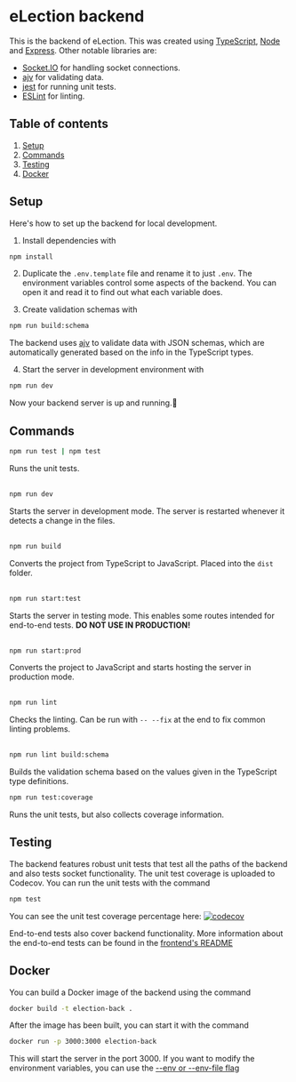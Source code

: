 # eLection backend
This is the backend of eLection. This was created using [TypeScript](https://www.typescriptlang.org/), [Node](https://nodejs.org/en) and [Express](https://expressjs.com/). Other notable libraries are:
- [Socket.IO](https://socket.io/) for handling socket connections.
- [ajv](https://ajv.js.org/) for validating data.
- [jest](https://jestjs.io/) for running unit tests.
- [ESLint](https://eslint.org/) for linting.

## Table of contents
1. [Setup](#setup)
2. [Commands](#commands)
3. [Testing](#testing)
4. [Docker](#docker)

## Setup
Here's how to set up the backend for local development.

1. Install dependencies with
```bash
npm install
```

2. Duplicate the `.env.template` file and rename it to just `.env`. The environment variables control some aspects of the backend. You can open it and read it to find out what each variable does.

3. Create validation schemas with
```bash
npm run build:schema
```
The backend uses [ajv](https://ajv.js.org/) to validate data with JSON schemas, which are automatically generated based on the info in the TypeScript types.

4. Start the server in development environment with
```bash
npm run dev
```

Now your backend server is up and running.🥳

## Commands
```bash
npm run test | npm test
```
Runs the unit tests.
<br></br>

```bash
npm run dev
```
Starts the server in development mode. The server is restarted whenever it detects a change in the files.
<br></br>

```bash
npm run build
```
Converts the project from TypeScript to JavaScript. Placed into the `dist` folder.
<br></br>

```bash
npm run start:test
```
Starts the server in testing mode. This enables some routes intended for end-to-end tests. **DO NOT USE IN PRODUCTION!**
<br></br>

```bash
npm run start:prod
```
Converts the project to JavaScript and starts hosting the server in production mode.
<br></br>

```bash
npm run lint
```
Checks the linting. Can be run with `-- --fix` at the end to fix common linting problems.
<br></br>

```bash
npm run lint build:schema
```
Builds the validation schema based on the values given in the TypeScript type definitions.

```bash
npm run test:coverage
```
Runs the unit tests, but also collects coverage information.

## Testing
The backend features robust unit tests that test all the paths of the backend and also tests socket functionality. The unit test coverage is uploaded to Codecov. You can run the unit tests with the command
```bash
npm test
```

You can see the unit test coverage percentage here: [![codecov](https://codecov.io/github/sonicsasha/eLection/graph/badge.svg?token=X4JKDW6CF6)](https://codecov.io/github/sonicsasha/eLection)

End-to-end tests also cover backend functionality. More information about the end-to-end tests can be found in the [frontend's README](../frontend/README.md)

## Docker
You can build a Docker image of the backend using the command
```bash
docker build -t election-back .
```

After the image has been built, you can start it with the command
```bash
docker run -p 3000:3000 election-back
```
This will start the server in the port 3000. If you want to modify the environment variables, you can use the [--env or --env-file flag](https://docs.docker.com/reference/cli/docker/container/run/#env)